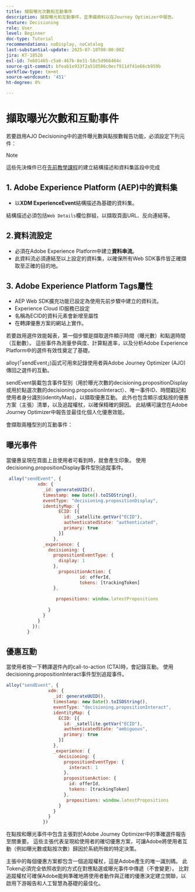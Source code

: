 ```yaml
---
title: 擷取曝光次數和互動事件
description: 擷取曝光和互動事件，並準備資料以在Journey Optimizer中報告。
feature: Decisioning
role: User
level: Beginner
doc-type: Tutorial
recommendations: noDisplay, noCatalog
last-substantial-update: 2025-07-18T00:00:00Z
jira: KT-18526
exl-id: 7e6014b5-c5a6-467b-8e31-58c5d966464c
source-git-commit: bfeab1e933f2a510506c0ecf911df41e66cb959b
workflow-type: tm+mt
source-wordcount: '451'
ht-degree: 0%

---
```


# 擷取曝光次數和互動事件

若要啟用AJO Decisioning中的選件曝光數與點按數報告功能，必須設定下列元件：
>[!NOTE]
>
> 這些先決條件已在[先前教學課程](https://experienceleague.adobe.com/en/docs/journey-optimizer-learn/personalizing-offers-with-real-time-weather-data/create-schema-and-dataset)的建立結構描述和資料集區段中完成

## &#x200B;1. Adobe Experience Platform (AEP)中的資料集

- 以&#x200B;**XDM ExperienceEvent**&#x200B;結構描述為基礎的資料集。

結構描述必須包括`Web Details`欄位群組，以擷取頁面URL、反向連結等。

## 2.資料流設定

- 必須在Adobe Experience Platform中建立&#x200B;**資料串流**。
- 此資料流必須連結至以上設定的資料集，以確保所有Web SDK事件皆正確擷取至正確的目的地。

## &#x200B;3. Adobe Experience Platform Tags屬性

- AEP Web SDK擴充功能已設定為使用先前步驟中建立的資料流。
- Experience Cloud ID服務已設定
- 名稱為ECID的資料元素會新增至屬性
- 在轉譯優惠方案的網站上實作。


若要啟用選件效能報表，第一個步驟是擷取選件顯示時間（曝光數）和點選時間（互動數）。 這些事件為測量參與度、計算點進率，以及分析Adobe Experience Platform中的選件有效性奠定了基礎。

alloy(「sendEvent」)函式可用來記錄使用者與Adobe Journey Optimizer (AJO)傳回之選件的互動。

sendEvent裝載包含事件型別（用於曝光次數的decisioning.propositionDisplay或用於點選次數的decisioning.propositionInteract）、唯一事件ID、時間戳記和使用者身分識別(identityMap)，以擷取優惠互動。 此外也包含顯示或點按的優惠方案（主張）清單，以及追蹤權杖，以確保精確的歸因。 此結構可讓您在Adobe Journey Optimizer中報告並最佳化個人化優惠效能。

會擷取兩種型別的互動事件：

## 曝光事件

當優惠呈現在頁面上且使用者可看到時，就會產生印象。 使用decisioning.propositionDisplay事件型別追蹤事件。


```javascript
 alloy("sendEvent", {
            xdm: {
              _id: generateUUID(),
              timestamp: new Date().toISOString(),
              eventType: "decisioning.propositionDisplay",
              identityMap: {
                    ECID: [{
                      id: _satellite.getVar("ECID"),
                      authenticatedState: "authenticated",
                      primary: true
                    }]
                  },
              _experience: {
                decisioning: {
                  propositionEventType: {
                    display: 1
                  },
                    propositionAction: {
                            id: offerId,
                            tokens: [trackingToken]
                  },
                  
                   propositions: window.latestPropositions
                  
                }
              }
            }
          });
        }
```

## 優惠互動

當使用者按一下轉譯選件內的call-to-action (CTA)時，會記錄互動。 使用decisioning.propositionInteract事件型別追蹤事件。

```javascript
alloy("sendEvent", {
                xdm: {
                  _id: generateUUID(),
                  timestamp: new Date().toISOString(),
                  eventType: "decisioning.propositionInteract",
                  identityMap: {
                    ECID: [{
                      id: _satellite.getVar("ECID"),
                      authenticatedState: "ambiguous",
                      primary: true
                    }]
                  },
                  _experience: {
                    decisioning: {
                      propositionEventType: {
                        interact: 1
                      },
                      propositionAction: {
                        id: offerId,
                        tokens: [trackingToken]
                      },
                       propositions: window.latestPropositions
                    }
                  }
                }
              })
```

在點按和曝光事件中包含主張對於Adobe Journey Optimizer中的準確選件報告至關重要。 這些主張代表呈現給使用者的確切優惠方案，可讓Adobe將使用者互動（例如曝光數或點按次數）歸因於系統所做的特定決策。

主張中的每個優惠方案都包含一個追蹤權杖，這是Adobe產生的唯一識別碼。 此Token必須完全依照收到的方式在對應點選或曝光事件中傳遞（不會變更）。 比對追蹤權杖可確保Adobe能夠準確地將使用者動作與正確的優惠決定建立關聯，以啟用下游報告和人工智慧為基礎的最佳化。
